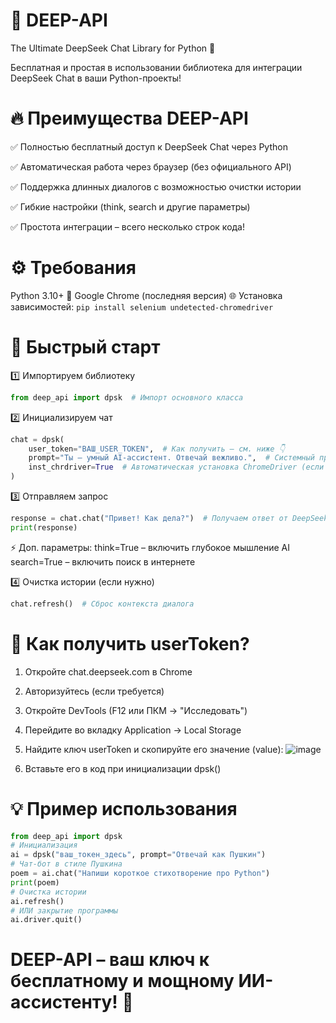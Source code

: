 # 🤖 DEEP-API
The Ultimate DeepSeek Chat Library for Python 🚀

Бесплатная и простая в использовании библиотека для интеграции DeepSeek Chat в ваши Python-проекты!

# 🔥 Преимущества DEEP-API
✅ Полностью бесплатный доступ к DeepSeek Chat через Python

✅ Автоматическая работа через браузер (без официального API)

✅ Поддержка длинных диалогов с возможностью очистки истории

✅ Гибкие настройки (think, search и другие параметры)

✅ Простота интеграции – всего несколько строк кода!

# ⚙️ Требования
Python 3.10+ 🐍
Google Chrome (последняя версия) 🌐
Установка зависимостей:
```pip install selenium undetected-chromedriver```

# 🚀 Быстрый старт
1️⃣ Импортируем библиотеку
```python
from deep_api import dpsk  # Импорт основного класса
```
2️⃣ Инициализируем чат
```python
chat = dpsk(
    user_token="ВАШ_USER_TOKEN",  # Как получить – см. ниже 👇
    prompt="Ты – умный AI-ассистент. Отвечай вежливо.",  # Системный промпт (опционально)
    inst_chrdriver=True  # Автоматическая установка ChromeDriver (если не установлен)
)
```
3️⃣ Отправляем запрос
```python
response = chat.chat("Привет! Как дела?")  # Получаем ответ от DeepSeek
print(response)
```
⚡ Доп. параметры:
think=True – включить глубокое мышление AI
search=True – включить поиск в интернете

4️⃣ Очистка истории (если нужно)
```python
chat.refresh()  # Сброс контекста диалога
```

# 🔑 Как получить userToken?
1) Откройте chat.deepseek.com в Chrome
2) Авторизуйтесь (если требуется)
3) Откройте DevTools (F12 или ПКМ → "Исследовать")
4) Перейдите во вкладку Application → Local Storage
5) Найдите ключ userToken и скопируйте его значение (value):
![image](https://github.com/user-attachments/assets/38e79a4a-0cce-4620-bd19-def1dcdda2b4)

6) Вставьте его в код при инициализации dpsk()

# 💡 Пример использования
```python
from deep_api import dpsk
# Инициализация
ai = dpsk("ваш_токен_здесь", prompt="Отвечай как Пушкин")
# Чат-бот в стиле Пушкина
poem = ai.chat("Напиши короткое стихотворение про Python")
print(poem)
# Очистка истории
ai.refresh()
# ИЛИ закрытие программы
ai.driver.quit()
```

# DEEP-API – ваш ключ к бесплатному и мощному ИИ-ассистенту! 🎉
